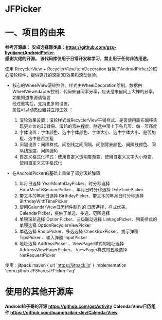 # JFPicker

# 一、项目的由来

**参考开源库： 安卓选择器类库：https://github.com/gzu-liyujiang/AndroidPicker.  
感谢大佬的开源。 该代码库仅用于日常开发和学习，禁止用于任何非法用途。**

使用 RecyclerView + RecyclerView.ItemDecoration 替换了AndroidPicker的核心滚轮控件，提供更好的滚轮3D效果和滚动体验。

* 核心的WheelView滚轮控件，样式由WheelDecoration绘制，数据由WheelViewAdapter控制，代码来自同事分享，应该是来自网上大神的分享，如果知道来源请留言  
  经过重构后，支持更多的设置。  
  属性可以动态设置并立即生效 ：
    1. 滚轮效果设置：滚轮样式或RecyclerView平铺样式、是否使用画布偏移实现更立体的3D效果、滚轮的弯曲程度、除选中项上下各几项、每一项高度
    2. 字体设置：字体颜色、选中字体颜色、字体大小、选中字体大小、是否加粗、选中是否加粗
    3. 间隔设置：间隔样式、间割线之间间隔、间割背景颜色、间隔线颜色、间隔线宽度、间隔圆角
    4. 自定义格式化样式：使用自定义透明度渐变、使用自定义文字大小渐变、使用自定义文字格式化

* 在AndroidPicker的基础上重做了部分滚轮弹窗
    1. 年月日选择 YearMonthDayPicker、时分秒选择 HourMinuteSecondPicker 、年月日时分秒选择 DateTimePicker
    2. 带文本的年月日选择 BirthdayPicker、带文本的年月日时分秒选择 BirthdayWithTimePicker
    3. 使用CalendarView日历组件制作的 日历选择，样式优美。CalendarPicker，提供了单选、多选、范围选择
    4. 单项滚轮选择 OptionPicker、三级联动选择 LinkagePicker、列表样式的单项选择 OptionRecyclerViewPicker
    5. 单选选择 RadioPicker、多选选择 CheckBoxPicker、提示弹窗 TipsPicker 、输入弹窗 InputPicker
    6. 地址选择 AddressPicker 、ViewPager样式的地址选择 AddressViewPagerPicker、 ViewPager样式的五级选择
       NetRequestPicker

使用：jitpack
   maven { url 'https://jitpack.io' }
   implementation 'com.github.JFShare:JFPicker:Tag'
   
# 使用的其他开源库

**Android轮子哥的开源 https://github.com/getActivity**
**CalendarView日历组件 https://github.com/huanghaibin-dev/CalendarView**

